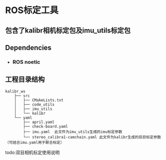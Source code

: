 # ROS标定工具

## 包含了kalibr相机标定包及imu_utils标定包

## Dependencies 

- ### ROS noetic

## 工程目录结构

```shell
kalibr_ws
    ├── src
    │   ├── CMakeLists.txt
    │   ├── code_utils
    │   ├── imu_utils
    │   └── kalibr
    └── yaml
        ├── april.yaml
        ├── check-board.yaml
        ├── imu.yaml  此文件为imu_utils生成的imu标定参数
        └── stereo_calibra1-camchain.yaml 此文件为kalibr生成的双目标定参数（可结合imu.yaml用于联合标定）
```





todo:双目相机标定使用说明

